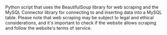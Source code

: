 Python script that uses the BeautifulSoup library for web scraping and the MySQL Connector library for connecting to and inserting data into a MySQL table. Please note that web scraping may be subject to legal and ethical considerations, and it's important to check if the website allows scraping and follow the website's terms of service.
